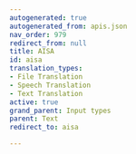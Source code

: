 ```yaml
---
autogenerated: true
autogenerated_from: apis.json
nav_order: 979
redirect_from: null
title: AISA
id: aisa
translation_types:
- File Translation
- Speech Translation
- Text Translation
active: true
grand_parent: Input types
parent: Text
redirect_to: aisa

---
```


